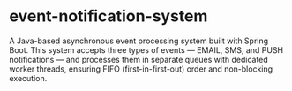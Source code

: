 # event-notification-system
A Java-based asynchronous event processing system built with Spring Boot. This system accepts three types of events — EMAIL, SMS, and PUSH notifications — and processes them in separate queues with dedicated worker threads, ensuring FIFO (first-in-first-out) order and non-blocking execution.
